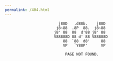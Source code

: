 ```yaml
---
permalink: /404.html
---
```




                            j88D   .d88b.    j88D
                           j8~88  .8P  88.  j8~88
                          j8' 88  88  d'88 j8' 88
                          V88888D 88 d' 88 V88888D
                              88  `88  d8'     88
                              VP   `Y88P'      VP

                               PAGE NOT FOUND.



